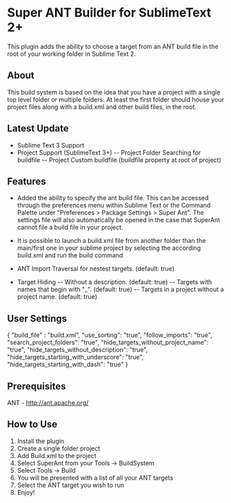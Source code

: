 Super ANT Builder for SublimeText 2+
====================================

This plugin adds the ability to choose a target from an ANT build file in the root of your working folder in Sublime Text 2.


About
------------
This build system is based on the idea that you have a project with a single top level folder or multiple folders. At least the first folder should house your project files along with a build.xml and other build files, in the root.

Latest Update
------------
- Sublime Text 3 Support
- Project Support (SublimeText 3+)
-- Project Folder Searching for buildfile 
-- Project Custom buildfile (buildfile property at root of project)

Features 
------------
- Added the ability to specify the ant build file. This can be accessed through the preferences menu within Sublime Text or the Command Palette under "Preferences > Package Settings > Super Ant". The settings file will also automatically be opened in the case that SuperAnt cannot file a build file in your project.

- It is possible to launch a build.xml file from another folder than the main/first one in your sublime project by selecting the according build.xml and run the build command 

- ANT Import Traversal for nestest targets. (default: true)
- Target Hiding
-- Without a description. (default: true)
-- Targets with names that begin with "_". (default: true)
-- Targets in a project without a project name. (default: true)

User Settings
------------
{
	"build_file" : "build.xml",
	"use_sorting": "true",
	"follow_imports": "true",
	"search_project_folders": "true",
	"hide_targets_without_project_name": "true",
	"hide_targets_without_description": "true",
  "hide_targets_starting_with_underscore": "true",
	"hide_targets_starting_with_dash": "true"
}


Prerequisites
------------
ANT - http://ant.apache.org/


How to Use
------------

1. Install the plugin
2. Create a single folder project
3. Add Build.xml to the project
4. Select SuperAnt from your Tools -> BuildSystem
5. Select Tools -> Build
6. You will be presented with a list of all your ANT targets
7. Select the ANT target you wish to run
8. Enjoy!